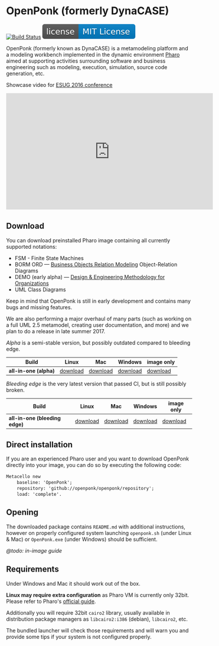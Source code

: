 # OpenPonk (formerly DynaCASE)

[![Build Status](https://travis-ci.org/OpenPonk/openponk.svg?branch=master)](https://travis-ci.org/OpenPonk/openponk) ![](license.svg)

OpenPonk (formerly known as DynaCASE) is a metamodeling platform and a modeling workbench implemented in the dynamic environment [Pharo](https://pharo.org) aimed at supporting activities surrounding software and business engineering such as modeling, execution, simulation, source code generation, etc.

Showcase video for [ESUG 2016 conference](http://esug.org/wiki/pier/About)

<iframe width="560" height="315" src="https://www.youtube.com/embed/_gQgXdJyr-0" frameborder="0" allowfullscreen></iframe>

## Download

You can download preinstalled Pharo image containing all currently supported notations:

* FSM - Finite State Machines
* BORM ORD — [Business Objects Relation Modeling](http://ccmi.fit.cvut.cz/methodologies/borm/) Object-Relation Diagrams
* DEMO (early alpha) — [Design & Engineering Methodology for Organizations](http://ccmi.fit.cvut.cz/methodologies/demo/)
* UML Class Diagrams

Keep in mind that OpenPonk is still in early development and contains many bugs and missing features.

We are also performing a major overhaul of many parts (such as working on a full UML 2.5 metamodel, creating user documentation, and more) and we plan to do a release in late summer 2017.

[//]: # (http://openponk.ccmi.fit.cvut.cz/builds/all-in-one/openponk-image-latest.zip)

*Alpha* is a semi-stable version, but possibly outdated compared to bleeding edge.

| Build | Linux <i class="fa fa-linux"></i> | Mac <i class="fa fa-apple"></i> | Windows <i class="fa fa-windows"></i> | image only <i class="fa fa-code"></i> |
| -- | -- | -- | -- | -- |
| **all-in-one (alpha)** | <a href="http://openponk.ccmi.fit.cvut.cz/builds/all-in-one/openponk-linux-latest.zip" onclick="ga('send', 'event', 'Downloads', 'download', 'linux-latest')">download</a> | <a href="http://openponk.ccmi.fit.cvut.cz/builds/all-in-one/openponk-mac-latest.zip" onclick="ga('send', 'event', 'Downloads', 'download', 'mac-latest')">download</a> | <a href="http://openponk.ccmi.fit.cvut.cz/builds/all-in-one/openponk-win-latest.zip" onclick="ga('send', 'event', 'Downloads', 'download', 'win-latest')">download</a> | <a href="http://openponk.ccmi.fit.cvut.cz/builds/all-in-one/openponk-image-latest.zip" onclick="ga('send', 'event', 'Downloads', 'download', 'image-latest')">download</a> |

*Bleeding edge* is the very latest version that passed CI, but is still possibly broken.

| Build | Linux <i class="fa fa-linux"></i> | Mac <i class="fa fa-apple"></i> | Windows <i class="fa fa-windows"></i> | image only <i class="fa fa-code"></i> |
| -- | -- | -- | -- | -- |
| **all-in-one (bleeding edge)** | <a href="http://openponk.ccmi.fit.cvut.cz/builds/all-in-one/openponk-linux-bleedingEdge.zip" onclick="ga('send', 'event', 'Downloads', 'download', 'linux-bleedingEdge')">download</a> | <a href="http://openponk.ccmi.fit.cvut.cz/builds/all-in-one/openponk-mac-bleedingEdge.zip" onclick="ga('send', 'event', 'Downloads', 'download', 'mac-bleedingEdge')">download</a> | <a href="http://openponk.ccmi.fit.cvut.cz/builds/all-in-one/openponk-win-bleedingEdge.zip" onclick="ga('send', 'event', 'Downloads', 'download', 'win-bleedingEdge')">download</a> | <a href="http://openponk.ccmi.fit.cvut.cz/builds/all-in-one/openponk-image-bleedingEdge.zip" onclick="ga('send', 'event', 'Downloads', 'download', 'image-bleedingEdge')">download</a> |



## Direct installation

If you are an experienced Pharo user and you want to download OpenPonk directly into your image, you can do so by executing the following code:

```smalltalk
Metacello new
	baseline: 'OpenPonk';
	repository: 'github://openponk/openponk/repository';
	load: 'complete'.
```

## Opening

The downloaded package contains `README.md` with additional instructions, however on properly configured system launching `openponk.sh` (under Linux & Mac) or `OpenPonk.exe` (under Windows) should be sufficient.

*@todo: in-image guide*

## Requirements

Under Windows and Mac it should work out of the box.

**Linux may require extra configuration** as Pharo VM is currently only 32bit. Please refer to Pharo's [official guide](http://pharo.org/gnu-linux-installation).

Additionally you will require 32bit `cairo2` library, usually available in distribution package managers as `libcairo2:i386` (debian), `libcairo2`, etc.

The bundled launcher will check those requirements and will warn you and provide some tips if your system is not configured properly.
